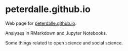 # peterdalle.github.io

Web page for [peterdalle.github.io](https://peterdalle.github.io/).

Analyses in RMarkdown and Jupyter Notebooks.

Some things related to open science and social science.